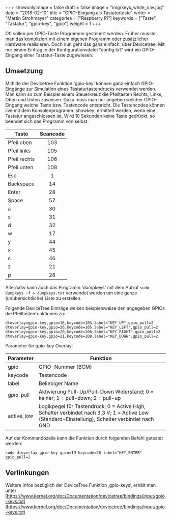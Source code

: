 +++
showonlyimage = false
draft = false
image = "img/keys_white_nav.jpg"
date = "2018-02-10"
title = "GPIO-Eingang als Tastaturtaste"
writer = "Martin Strohmayer"
categories = ["Raspberry Pi"]
keywords = ["Taste", "Tastatur", "gpio-key", "gpio"]
weight = 1
+++


Oft sollen per GPIO-Taste Programme gesteuert werden. Früher musste man das kompliziert mit einem eigenen Programm oder zusätzlicher Hardware realisieren. Doch nun geht das ganz einfach, über Devicetree. Mit nur einem Eintrag in der Konfigurationsdatei "config.txt" wird ein GPIO-Eingang einer Tastatur-Taste zugewiesen.
<!--more-->

## Umsetzung

Mithilfe der Devicetree Funktion 'gpio-key' können ganz einfach GPIO-Eingänge zur Simulation eines Tastaturtastendrucks verwendet werden. Man kann so zum Beispiel einem Steuerkreuz die Pfeiltasten Rechts, Links, Oben und Unten zuweisen. Dazu muss man nur angeben welcher GPIO-Eingang welche Taste bzw. Tastencode entspricht. Die Tastencodes können live mit dem Konsolenprogramm 'showkey' ermittelt werden, wenn eine Tastatur angeschlossen ist. Wird 10 Sekunden keine Taste gedrückt, so beendet sich das Programm von selbst.

| Taste         | Scancode |
| ------------- |:--------:|
| Pfeil oben    | 103      |
| Pfeil links   | 105      |
| Pfeil rechts  | 106      |
| Pfeil unten   | 108      |
| Esc           | 1        |
| Backspace     | 14       |
| Enter         | 28       |
| Space         | 57       |
| a   | 30     |
| s   | 31     |
| d   | 32     |
| w   | 17     |
| y   | 44     |
| x   | 45     |
| c   | 46     |
| z   | 21     |
| p   | 28     |

Alternativ kann auch das Programm 'dumpkeys' mit dem Aufruf ``sudo dumpkeys -f > dumpkeys.txt`` verwendet werden um eine ganze (unübersichtliche) Liste zu erstellen.

Folgende DeviceTree Einträge weisen beispielsweise den angegeben GPIOs die Pfeiltastenfunktionen zu:

```
dtoverlay=gpio-key,gpio=16,keycode=103,label="KEY_UP",gpio_pull=2
dtoverlay=gpio-key,gpio=26,keycode=105,label="KEY_LEFT",gpio_pull=2
dtoverlay=gpio-key,gpio=20,keycode=106,label="KEY_RIGHT",gpio_pull=2
dtoverlay=gpio-key,gpio=21,keycode=108,label="KEY_DOWN",gpio_pull=2
```

Parameter für gpio-key Overlay:

| Parameter     | Funktion |
| ------------- |----------|
| gpio          | GPIO-Nummer (BCM)  |
| keycode       |  Tastencode        |
| label         |  Beliebiger Name   |
| gpio_pull     |  Aktivierung Pull-Up/Pull-Down Widerstand; 0 = keiner; 1 = pull-down; 2 = pull-up     |
| active_low    |  Logikpegel für Tastendruck; 0 = Active High, Schalter verbindet nach 3,3 V; 1 = Active Low (Standard-Einstellung), Schalter verbindet nach GND     |


Auf der Kommandozeile kann die Funktion durch folgenden Befehl getestet werden:
```
sudo dtoverlay gpio-key gpio=19 keycode=28 label="KEY_ENTER" gpio_pull=2
```

## Verlinkungen

Weitere Infos bezüglich der DeviceTree Funktion ‚gpio-keys‘, erhält man unter [https://www.kernel.org/doc/Documentation/devicetree/bindings/input/gpio-keys.txt](https://www.kernel.org/doc/Documentation/devicetree/bindings/input/gpio-keys.txt) 




